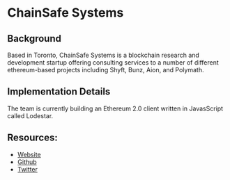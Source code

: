 # ChainSafe Systems

## Background

Based in Toronto, ChainSafe Systems is a blockchain research and development startup offering consulting services to a number of different ethereum-based projects including Shyft, Bunz, Aion, and Polymath.

## Implementation Details

The team is currently building an Ethereum 2.0 client written in JavasScript called Lodestar.

## Resources:
* [Website](https://chainsafe.io/)
* [Github](https://github.com/ChainSafeSystems/lodestar_chain)
* [Twitter](https://twitter.com/chainsafeth)
